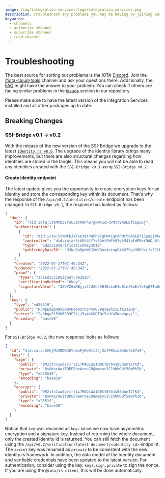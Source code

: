 ```yaml
---
image: /img/integration-services/logo/integration_services.png
description: Troubleshoot any problems you may be having by joining our discord, creating a GitHub issue, or reviewing our Frequently Asked Questions.
keywords:
  - channels
  - authorize channel
  - subscribe channel
  - read channel
---
```


# Troubleshooting

The best source for sorting out problems is the IOTA [Discord](https://discord.gg/iota). Join the [#iota-cloud-tools](https://discord.com/channels/397872799483428865/910192737842790400) channel and ask your questions there. Additionally, the [FAQ](./faq.md) might have the answer to your problem. You can check if others are facing similar problems in the [issues](https://github.com/iotaledger/integration-services/issues) section in our repository.

Please make sure to have the latest version of the Integration Services installed and all other packages up to date.

## Breaking Changes

### SSI-Bridge v0.1 -> v0.2

With the release of the new version of the SSI-Bridge we upgrade to the latest [`identity.rs v0.6`](https://github.com/iotaledger/identity.rs/tree/v0.6.0). The upgrade of the identity library brings many improvements, but there are also structural changes regarding how identities are stored in the tangle. This means you will not be able to read any identities created with the `SSI-Bridge v0.1` using `SSI-Bridge v0.2`.

#### Create identity endpoint

The latest update gives you the opportunity to create encryption keys for an identity and store the corresponding key within its document. That's why the response of the `/api/v0.2/identities/create` endpoint has been changed. In `SSI-Bridge v0.1`, the response has looked as follows:

```json
{
  "doc": {
    "id": "did:iota:5tkMtbJYYs63etPWFh97gkM41qFdPMxY9ADLBfi6puSj",
    "authentication": [
      {
        "id": "did:iota:5tkMtbJYYs63etPWFh97gkM41qFdPMxY9ADLBfi6puSj#key",
        "controller": "did:iota:5tkMtbJYYs63etPWFh97gkM41qFdPMxY9ADLBfi6puSj",
        "type": "Ed25519VerificationKey2018",
        "publicKeyBase58": "H3NpEmBpHWXJXWVDao4zrnpP4X679qs9BhSxLfe3J2Hp"
      }
    ],
    "created": "2022-07-27T07:46:34Z",
    "updated": "2022-07-27T07:46:34Z",
    "proof": {
      "type": "JcsEd25519Signature2020",
      "verificationMethod": "#key",
      "signatureValue": "3Z9VX6mXByjxt7d2e45H1BxLmE1dB1n48wEiYe8q6TTuGoz8JX3jZn7jaYiQBnFybeD8iNBzaDaupCLxBuytXpLw"
    }
  },
  "key": {
    "type": "ed25519",
    "public": "H3NpEmBpHWXJXWVDao4zrnpP4X679qs9BhSxLfe3J2Hp",
    "secret": "2v8bgqPiR9U6SR9EZtjj5y4XXHDTQc5sHY45Kevupyz1",
    "encoding": "base58"
  }
}
```

For `SSI-Bridge v0.2`, the new response looks as follows:

```json
{
  "id": "did:iota:AXGjMoXRDR36YrmnFyKwXtc3sj3q7FRkzqZwhn7i67a9",
  "keys": {
    "sign": {
      "public": "9M2itnCuw62vjrsiL7M4QLWa1B9C7BYb4sBSdumT2TKd",
      "private": "8sHKprAuiTQPE8heArxeGRQmmzyv3C1hhMGUf5QmPh2b",
      "type": "ed25519",
      "encoding": "base58"
    },
    "encrypt": {
      "public": "9M2itnCuw62vjrsiL7M4QLWa1B9C7BYb4sBSdumT2TKd",
      "private": "8sHKprAuiTQPE8heArxeGRQmmzyv3C1hhMGUf5QmPh2b",
      "type": "x25519",
      "encoding": "base58"
    }
  }
}
```

Notice that `key` was renamed as `keys` since we now have asymmetric encryption and a signature key. Instead of returning the whole document, only the created identity id is returned. You can still fetch the document using the `/api/v0.2/verification/latest-document/<identity-id>` endpoint. The `secret` key was renamed as `private` to be consistent with the new identity.rs framework. In addition, the data model of the identity document and verifiable credentials have been updated to the latest version. For authentication, consider using the key: `keys.sign.private` to sign the nonce. If you are using the `@iota/is-client`, this will be done automatically.
